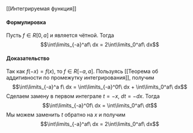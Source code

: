 
[[Интегрируемая функция]]
#### Формулировка
Пусть $f \in R[0,a]$ и является чётной. Тогда $$\int\limits_{-a}^af\ dx = 2\int\limits_0^af\ dx$$
#### Доказательство
Так как $f(-x) = f(x)$, то $f \in R[-a, a]$. Пользуясь [[Теорема об аддитивности по промежутку интегрирования]], получим 
$$\int\limits_{-a}^a f\ dx = \int\limits_{-a}^0f\ dx + \int\limits_0^af\ dx$$
Сделаем замену в первом интеграле $t = -x$, $dt = -dx$. Тогда
$$\int\limits_{-a}^0f\ dx = \int\limits_0^af\ dt$$
Мы можем заменить $t$ обратно на $x$ и получим $$\int\limits_{-a}^af\ dx = 2\int\limits_0^af\ dx$$






